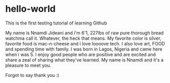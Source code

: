 # hello-world

This is the first testing tutorial of learning Github

My name is Nnamdi Jideani and i'm 6'1, 227lbs of raw pure thorough bread watchma call it. Whatever, the heck that means. My favorite color is silver, favorite food is mac-n-cheese and i love loooove tech. I also love art, FOOD and spending time with family. I was born in Lagos, Nigeria and came here when i was 5. I enjoy good people who are positive and are excited and share a zeal of sharing what they've learned. My name is Nnamdi and it's a pleasure to meet you.

Forgot to say thank you :)
